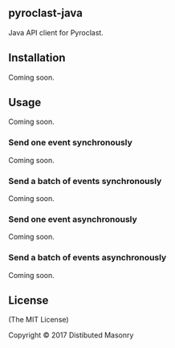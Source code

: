 ## pyroclast-java

Java API client for Pyroclast.

## Installation

Coming soon.

## Usage

Coming soon.

### Send one event synchronously

Coming soon.

### Send a batch of events synchronously

Coming soon.

### Send one event asynchronously

Coming soon.

### Send a batch of events asynchronously

Coming soon.

## License

(The MIT License)

Copyright © 2017 Distibuted Masonry
